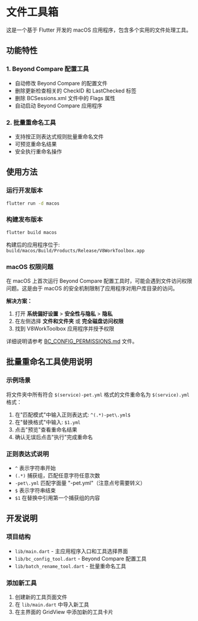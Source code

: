 # 文件工具箱

这是一个基于 Flutter 开发的 macOS 应用程序，包含多个实用的文件处理工具。

## 功能特性

### 1. Beyond Compare 配置工具

- 自动修改 Beyond Compare 的配置文件
- 删除更新检查相关的 CheckID 和 LastChecked 标签
- 删除 BCSessions.xml 文件中的 Flags 属性
- 自动启动 Beyond Compare 应用程序

### 2. 批量重命名工具

- 支持按正则表达式规则批量重命名文件
- 可预览重命名结果
- 安全执行重命名操作

## 使用方法

### 运行开发版本

```bash
flutter run -d macos
```

### 构建发布版本

```bash
flutter build macos
```

构建后的应用程序位于: `build/macos/Build/Products/Release/V8WorkToolbox.app`

### macOS 权限问题

在 macOS 上首次运行 Beyond Compare 配置工具时，可能会遇到文件访问权限问题。这是由于 macOS 的安全机制限制了应用程序对用户库目录的访问。

**解决方案：**

1. 打开 **系统偏好设置** > **安全性与隐私** > **隐私**
2. 在左侧选择 **文件和文件夹** 或 **完全磁盘访问权限**
3. 找到 V8WorkToolbox 应用程序并授予权限

详细说明请参考 [BC_CONFIG_PERMISSIONS.md](BC_CONFIG_PERMISSIONS.md) 文件。

## 批量重命名工具使用说明

### 示例场景

将文件夹中所有符合 `$(service)-pet.yml` 格式的文件重命名为 `$(service).yml` 格式：

1. 在"匹配模式"中输入正则表达式: `^(.*)-pet\.yml$`
2. 在"替换格式"中输入: `$1.yml`
3. 点击"预览"查看重命名结果
4. 确认无误后点击"执行"完成重命名

### 正则表达式说明

- `^` 表示字符串开始
- `(.*)` 捕获组，匹配任意字符任意次数
- `-pet\.yml` 匹配字面量 "-pet.yml"（注意点号需要转义）
- `$` 表示字符串结束
- `$1` 在替换中引用第一个捕获组的内容

## 开发说明

### 项目结构

- `lib/main.dart` - 主应用程序入口和工具选择界面
- `lib/bc_config_tool.dart` - Beyond Compare 配置工具
- `lib/batch_rename_tool.dart` - 批量重命名工具

### 添加新工具

1. 创建新的工具页面文件
2. 在 `lib/main.dart` 中导入新工具
3. 在主界面的 GridView 中添加新的工具卡片
